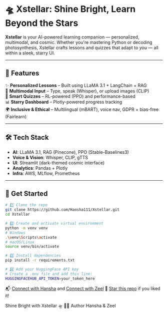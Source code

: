 # 🛸 Xstellar: Shine Bright, Learn Beyond the Stars

**Xstellar** is your AI-powered learning companion — personalized, multimodal, and cosmic. Whether you're mastering Python or decoding photosynthesis, Xstellar crafts lessons and quizzes that adapt to *you* — all within a sleek, starry UI.

---

## 🚀 Features

✨ **Personalized Lessons** – Built using LLaMA 3.1 + LangChain + RAG  
🎤 **Multimodal Input** – Type, speak (Whisper), or upload images (CLIP)  
🧠 **Smart Quizzes** – RL-powered (PPO) and performance-based  
📊 **Starry Dashboard** – Plotly-powered progress tracking  
🌍 **Inclusive & Ethical** – Multilingual (mBART), voice nav, GDPR + bias-free (Fairlearn)

---

## 🛠️ Tech Stack

- **AI**: LLaMA 3.1, RAG (Pinecone), PPO (Stable-Baselines3)  
- **Voice & Vision**: Whisper, CLIP, gTTS  
- **UI**: Streamlit (dark-themed cosmic interface)  
- **Analytics**: Pandas + Plotly  
- **Infra**: AWS, MLflow, Prometheus

---

## 🌌 Get Started
```bash
# 1️⃣ Clone the repo
git clone https://github.com/Hansha111/Xstellar.git
cd Xstellar

# 2️⃣ Create and activate virtual environment
python -m venv venv
# Windows
.\venv\Scripts\activate
# macOS/Linux
source venv/bin/activate

# 3️⃣ Install dependencies
pip install -r requirements.txt

# 4️⃣ Add your HuggingFace API key
# Create a .env file and add this line:
HUGGINGFACEHUB_API_TOKEN=your_token_here

```

📬 [Connect with Hansha](https://www.linkedin.com/in/hansha-rathod-34883a251/) and [Connect with Zeel](https://www.linkedin.com/in/aiyatullah-saiyed-8b4538251)
🌟 [Star this repo](https://github.com/Hansha111/Xstellar) if you liked it!

Shine Bright with Xstellar 🛸
👩‍💻 Author
Hansha & Zeel
